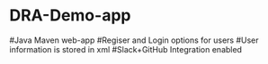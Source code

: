 # DRA-Demo-app
#Java Maven web-app
#Regiser and Login options for users
#User information is stored in xml
#Slack+GitHub Integration enabled
